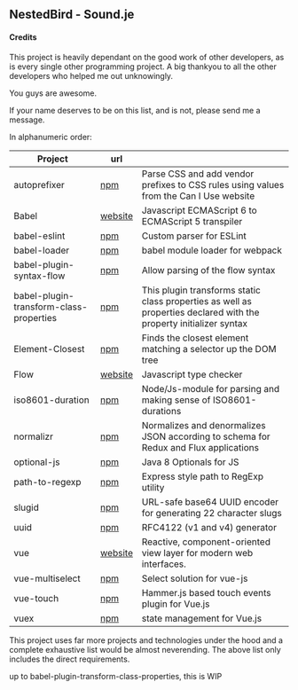 ## NestedBird - Sound.je
#### Credits
This project is heavily dependant on the good work of other developers, as is every single other programming project. A big thankyou to all the other developers who helped me out unknowingly.

You guys are awesome.

If your name deserves to be on this list, and is not, please send me a message.

In alphanumeric order:

| Project | url | |
| --- | --- | --- |
| autoprefixer | [npm](https://www.npmjs.com/package/autoprefixer) | Parse CSS and add vendor prefixes to CSS rules using values from the Can I Use website
| Babel | [website](https://babeljs.io/) |  Javascript ECMAScript 6 to ECMAScript 5 transpiler
| babel-eslint| [npm](https://www.npmjs.com/package/babel-eslint) | Custom parser for ESLint
| babel-loader | [npm](https://www.npmjs.com/package/babel-loader) | babel module loader for webpack
| babel-plugin-syntax-flow | [npm](https://www.npmjs.com/package/babel-plugin-syntax-flow) | Allow parsing of the flow syntax
| babel-plugin-transform-class-properties | [npm](https://www.npmjs.com/package/babel-plugin-transform-class-properties) | This plugin transforms static class properties as well as properties declared with the property initializer syntax
| Element-Closest | [npm](https://www.npmjs.com/package/element-closest) | Finds the closest element matching a selector up the DOM tree
| Flow |  [website](https://flowtype.org/) |  Javascript type checker
| iso8601-duration  | [npm](https://www.npmjs.com/package/iso8601-duration) | Node/Js-module for parsing and making sense of ISO8601-durations
| normalizr| [npm](https://www.npmjs.com/package/normalizr) | Normalizes and denormalizes JSON according to schema for Redux and Flux applications
| optional-js | [npm](https://www.npmjs.com/package/optional-js) | Java 8 Optionals for JS
| path-to-regexp | [npm](https://www.npmjs.com/package/path-to-regexp) | Express style path to RegExp utility
| slugid | [npm](https://www.npmjs.com/package/slugid) | URL-safe base64 UUID encoder for generating 22 character slugs
| uuid | [npm](https://www.npmjs.com/package/uuid) | RFC4122 (v1 and v4) generator
| vue | [website](https://vuejs.org/) | Reactive, component-oriented view layer for modern web interfaces.
| vue-multiselect | [npm](https://www.npmjs.com/package/vue-multiselect) | Select solution for vue-js
| vue-touch | [npm](https://www.npmjs.com/package/vue-touch) | Hammer.js based touch events plugin for Vue.js
| vuex | [npm](https://www.npmjs.com/search?q=vuex) | state management for Vue.js

This project uses far more projects and technologies under the hood and a complete exhaustive list would be almost neverending. The above list only includes the direct requirements.

up to babel-plugin-transform-class-properties, this is WIP